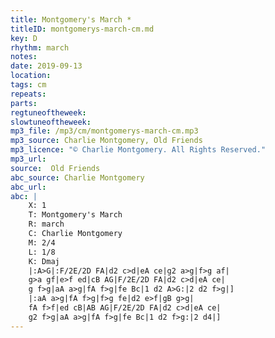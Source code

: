 ```yaml
---
title: Montgomery's March *
titleID: montgomerys-march-cm.md
key: D
rhythm: march
notes:
date: 2019-09-13
location:
tags: cm
repeats:
parts:
regtuneoftheweek:
slowtuneoftheweek:
mp3_file: /mp3/cm/montgomerys-march-cm.mp3
mp3_source: Charlie Montgomery, Old Friends
mp3_licence: "© Charlie Montgomery. All Rights Reserved."
mp3_url:
source:  Old Friends
abc_source: Charlie Montgomery
abc_url:
abc: |
    X: 1
    T: Montgomery's March
    R: march
    C: Charlie Montgomery
    M: 2/4
    L: 1/8
    K: Dmaj
    |:A>G|:F/2E/2D FA|d2 c>d|eA ce|g2 a>g|f>g af|
    g>a gf|e>f ed|cB AG|F/2E/2D FA|d2 c>d|eA ce|
    g f>g|aA a>g|fA f>g|fe Bc|1 d2 A>G:|2 d2 f>g|]
    |:aA a>g|fA f>g|f>g fe|d2 e>f|gB g>g|
    fA f>f|ed cB|AB AG|F/2E/2D FA|d2 c>d|eA ce|
    g2 f>g|aA a>g|fA f>g|fe Bc|1 d2 f>g:|2 d4|]   
---
```

